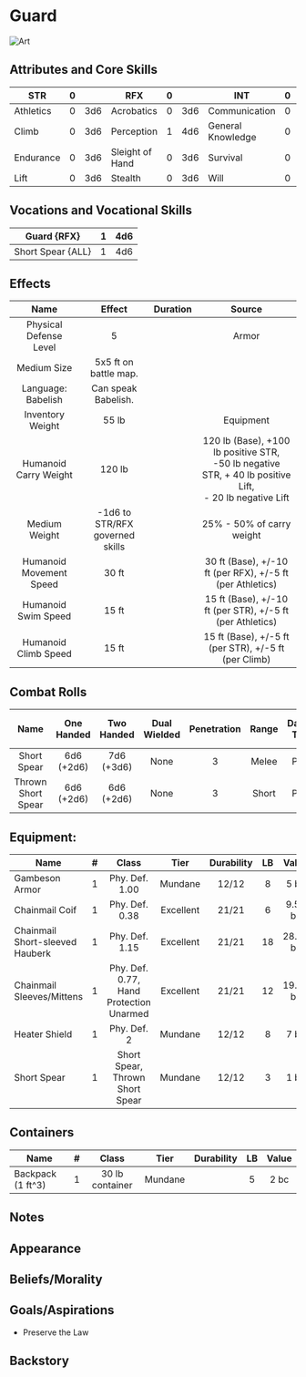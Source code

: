 # Guard

![Art](Guard.jpg)

## Attributes and Core Skills

| STR       |   0   |       | RFX             |   0   |       | INT               |   0   |       |
| --------- | :---: | :---: | --------------- | :---: | :---: | ----------------- | :---: | :---: |
| Athletics |   0   |  3d6  | Acrobatics      |   0   |  3d6  | Communication     |   0   |  3d6  |
| Climb     |   0   |  3d6  | Perception      |   1   |  4d6  | General Knowledge |   0   |  3d6  |
| Endurance |   0   |  3d6  | Sleight of Hand |   0   |  3d6  | Survival          |   0   |  3d6  |
| Lift      |   0   |  3d6  | Stealth         |   0   |  3d6  | Will         |   0   |  3d6  |

## Vocations and Vocational Skills

| Guard {RFX}       |   1   |  4d6  |
| ----------------- | :---: | :---: |
| Short Spear {ALL} |   1   |  4d6  |

## Effects

|          Name           |             Effect              | Duration |                                                                  Source                                                                  |
| :---------------------: | :-----------------------------: | :------: | :--------------------------------------------------------------------------------------------------------------------------------------: |
| Physical Defense Level  |                5                |          |                                                                  Armor                                                                   |
|       Medium Size       |      5x5 ft on battle map.      |          |                                                                                                                                          |
|   Language: Babelish    |       Can speak Babelish.       |          |                                                                                                                                          |
|    Inventory Weight     |              55 lb              |          |                                                                Equipment                                                                 |
|  Humanoid Carry Weight  |             120 lb              |          | 120 lb (Base), +100 lb positive STR,<br />-50 lb negative STR, + 40 lb positive Lift,<br />- 20 lb negative Lift |
|      Medium Weight      | -1d6 to STR/RFX governed skills |          |                                                        25% - 50% of carry weight                                                         |
| Humanoid Movement Speed |              30 ft              |          |                                        30 ft (Base), +/-10 ft (per RFX), +/-5 ft (per Athletics)                                         |
|   Humanoid Swim Speed   |              15 ft              |          |                                        15 ft (Base), +/-10 ft (per STR), +/-5 ft (per Athletics)                                         |
|  Humanoid Climb Speed   |              15 ft              |          |                                           15 ft (Base), +/-5 ft (per STR), +/-5 ft (per Climb)                                           |

## Combat Rolls

|        Name        | One<br />Handed | Two<br />Handed | Dual<br />Wielded | Penetration | Range | Damage<br />Types | Engageable<br />Opponents | Area Of<br />Effect | Resource<br />Class |
| :----------------: | :-------------: | :-------------: | :---------------: | :---------: | :---: | :---------------: | :-----------------------: | :-----------------: | :-----------------: |
|    Short Spear     | 6d6<br />(+2d6) | 7d6<br />(+3d6) |       None        |      3      | Melee |      Pierce       |        Spear Rapid        |        None         |        None         |
| Thrown Short Spear | 6d6<br />(+2d6) | 6d6<br />(+2d6) |       None        |      3      | Short |      Pierce       |         Standard          |        None         |        None         |

## Equipment:

| Name                            |   #   |                  Class                  |   Tier    | Durability |  LB   |  Value   |
| ------------------------------- | :---: | :-------------------------------------: | :-------: | :--------: | :---: | :------: |
| Gambeson Armor                  |   1   |             Phy. Def. 1.00              |  Mundane  |   12/12    |   8   |   5 bc   |
| Chainmail Coif                  |   1   |             Phy. Def. 0.38              | Excellent |   21/21    |   6   | 9.57 bc  |
| Chainmail Short-sleeved Hauberk |   1   |             Phy. Def. 1.15              | Excellent |   21/21    |  18   | 28.72 bc |
| Chainmail Sleeves/Mittens       |   1   | Phy. Def. 0.77, Hand Protection Unarmed | Excellent |   21/21    |  12   | 19.16 bc |
| Heater Shield                   |   1   |               Phy. Def. 2               |  Mundane  |   12/12    |   8   |   7 bc   |
| Short Spear                     |   1   |     Short Spear, Thrown Short Spear     |  Mundane  |   12/12    |   3   |   1 bc   |

## Containers

| Name              |   #   |      Class      |  Tier   | Durability |  LB   | Value |
| ----------------- | :---: | :-------------: | :-----: | :--------: | :---: | :---: |
| Backpack (1 ft^3) |   1   | 30 lb container | Mundane |            |   5   | 2 bc  |

## Notes

## Appearance

## Beliefs/Morality

## Goals/Aspirations

- Preserve the Law

## Backstory
